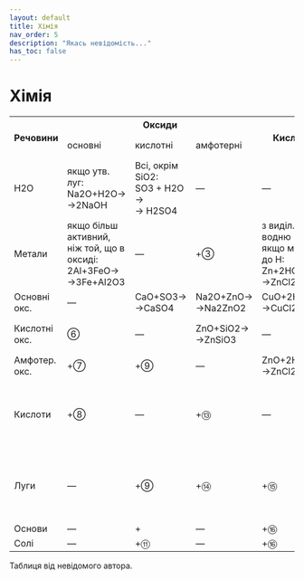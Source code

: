 ```yaml
---
layout: default
title: Хімія
nav_order: 5
description: "Якась невідомість..."
has_toc: false
---
```


# Хімія

<table>
  <tr>
    <th rowspan="2">Речовини</th>
    <th colspan="3">Оксиди</th>
    <th rowspan="2">Кислоти</th>
    <th colspan="2">Основи</th>
    <th rowspan="2">Солі</th>
  </tr>
  <tr>
    <td>основні</td>
    <td>кислотні</td>
    <td>амфотерні</td>
    <td>луги</td>
    <td>нерозчинні<br>гідроксиди</td>
  </tr>
  <tr>
    <td>H2O</td>
    <td>якщо утв. луг:<br>Na2O+H2O→<br>→2NaOH</td>
    <td>Всі, окрім SiO2:<br>SO3 + H2O →<br>→ H2SO4</td>
    <td>—</td>
    <td>—</td>
    <td>—</td>
    <td>—</td>
    <td>гідроліз<br>деяких солей</td>
  </tr>
  <tr>
    <td>Метали</td>
    <td>якщо більш активний,<br>ніж той, що в оксиді:<br>2Al+3FeO→<br>→3Fe+Al2O3</td>
    <td>—</td>
    <td>+③</td>
    <td>з виділ. водню<br>якщо метал до H:<br>Zn+2HCl→<br>→ZnCl2+H2</td>
    <td>—</td>
    <td>—</td>
    <td>якщо більш активний,<br>ніж той, що у солі:<br>Fe+CuSO4→<br>→FeSO4+Cu</td>
  </tr>
  <tr>
    <td>Основні окс.<br></td>
    <td>—</td>
    <td>CaO+SO3→<br>→CaSO4</td>
    <td>Na2O+ZnO→<br>→Na2ZnO2</td>
    <td>CuO+2HCl→<br>→CuCl2+H2O</td>
    <td>—</td>
    <td>—</td>
    <td>—</td>
  </tr>
  <tr>
    <td>Кислотні окс.</td>
    <td>⑥</td>
    <td>—</td>
    <td>ZnO+SiO2→<br>→ZnSiO3</td>
    <td>—</td>
    <td>P2O5+6NaOH→<br>→2Na3PO4+<br>+3H2O</td>
    <td>—</td>
    <td>Деякі,<br>Na2CO3+SiO2→<br>→Na2SiO3+CO2</td>
  </tr>
  <tr>
    <td>Амфотер. окс.</td>
    <td>+⑦<br></td>
    <td>+⑨</td>
    <td>—</td>
    <td>ZnO+2HCl→<br>→ZnCl2+H2O</td>
    <td>Al2O3+2NaOH→<br>→2NaAlO2+H2O</td>
    <td>—</td>
    <td>—</td>
  </tr>
  <tr>
    <td rowspan="2">Кислоти</td>
    <td rowspan="2">+⑧</td>
    <td rowspan="2">—</td>
    <td rowspan="2">+⑬</td>
    <td rowspan="2">—</td>
    <td colspan="2">Обмін, нейтралізація</td>
    <td rowspan="2">→сіль+кислота<br>реакція обміну<br>якщо один із прод.<br>леткий або нерозч.</td>
  </tr>
  <tr>
    <td>2H3PO4+3Ba(OH)2→<br>→Ba3PO4+6H2O</td>
    <td>3HCl+Fe(OH</td>
  </tr>
  <tr>
    <td>Луги</td>
    <td>—</td>
    <td>+⑨</td>
    <td>+⑭</td>
    <td>+⑮</td>
    <td>—</td>
    <td>—</td>
    <td>→сіль+основа<br>якщо реагенти розч.,<br>а один із продуктів<br>нерозчинний</td>
  </tr>
  <tr>
    <td>Основи</td>
    <td>—</td>
    <td>+</td>
    <td>—</td>
    <td>+⑯</td>
    <td>—</td>
    <td>—</td>
    <td>—</td>
  </tr>
  <tr>
    <td>Солі</td>
    <td>—</td>
    <td>+⑪</td>
    <td>—</td>
    <td>+⑯</td>
    <td>+⑰<br></td>
    <td>—</td>
    <td>→сіль+сіль</td>
  </tr>
</table>

Таблиця від невідомого автора.

